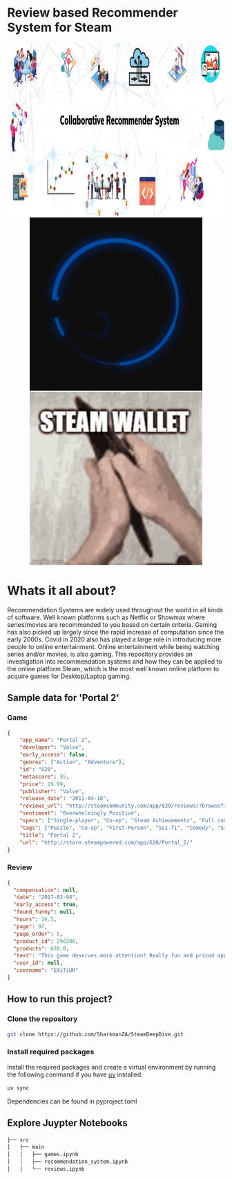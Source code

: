 # Review based Recommender System for Steam

<div align="center">
    <img src="resources/Collaborative-Recommender-System.webp" width="800" height="400" />
</div>
<div align="center">
    <img src="resources/steam.gif" width="400" height="400" />
    <img src="resources/steam-wallet-sad.gif" width="400" height="400" />
</div>

# Whats it all about?

Recommendation Systems are widely used throughout the
world in all kinds of software. Well known platforms such as
Netflix or Showmax where series/movies are recommended
to you based on certain criteria. Gaming has also picked
up largely since the rapid increase of computation since the
early 2000s. Covid in 2020 also has played a large role in
introducing more people to online entertainment. Online
entertainment while being watching series and/or movies,
is also gaming. This repository provides an investigation into
recommendation systems and how they can be applied to the
online platform Steam, which is the most well known online
platform to acquire games for Desktop/Laptop gaming.

## Sample data for 'Portal 2'

### Game
```json
{
    "app_name": "Portal 2", 
    "developer": "Valve", 
    "early_access": false, 
    "genres": ["Action", "Adventure"], 
    "id": "620", 
    "metascore": 95, 
    "price": 19.99, 
    "publisher": "Valve", 
    "release_date": "2011-04-18", 
    "reviews_url": "http://steamcommunity.com/app/620/reviews/?browsefilter=mostrecent&p=1", 
    "sentiment": "Overwhelmingly Positive", 
    "specs": ["Single-player", "Co-op", "Steam Achievements", "Full controller support", "Steam Trading Cards", "Captions available", "Steam Workshop", "Steam Cloud", "Stats", "Includes level editor", "Commentary available"], 
    "tags": ["Puzzle", "Co-op", "First-Person", "Sci-fi", "Comedy", "Singleplayer", "Adventure", "Online Co-Op", "Funny", "Science", "Female Protagonist", "Action", "Story Rich", "Multiplayer", "Atmospheric", "Local Co-Op", "FPS", "Strategy", "Space", "Platformer"], 
    "title": "Portal 2", 
    "url": "http://store.steampowered.com/app/620/Portal_2/"
}
```

### Review
```json
{
  "compensation": null,
  "date": "2017-02-04",
  "early_access": true,
  "found_funny": null,
  "hours": 16.5,
  "page": 97,
  "page_order": 5,
  "product_id": 296300,
  "products": 620.0,
  "text": "This game deserves more attention! Really fun and priced appropriately.",
  "user_id": null,
  "username": "EXiTiUM"
}
```

## How to run this project?

### Clone the repository

```bash
git clone https://github.com/SharkmanZA/SteamDeepDive.git
```

### Install required packages

Install the required packages and create a virtual environment by running the
following command if you have [uv](https://docs.astral.sh/uv/) installed:

```bash
uv sync
```

Dependencies can be found in pyproject.toml


## Explore Juypter Notebooks

```bash
├── src
│   ├── main
│   │   ├── games.ipynb
│   │   ├── recommendation_system.ipynb
│   │   └── reviews.ipynb
```